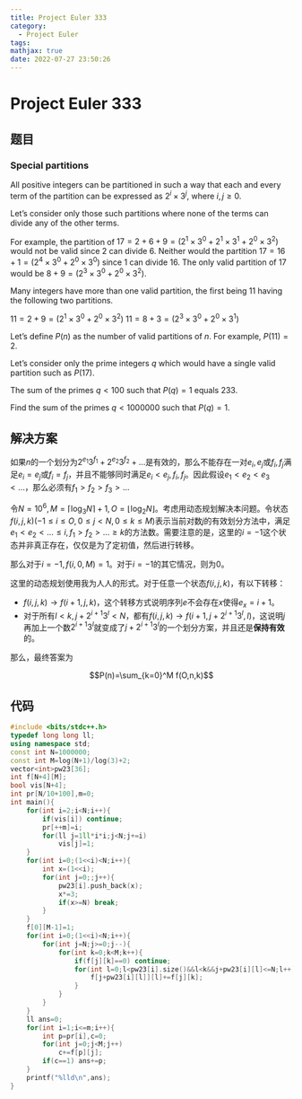 ```yaml
---
title: Project Euler 333
category:
  - Project Euler
tags:
mathjax: true
date: 2022-07-27 23:50:26
---
```


<escape><!-- more --></escape>

# Project Euler 333

## 题目

### Special partitions

All positive integers can be partitioned in such a way that each and every term of the partition can be expressed as $2^i\times3^j$, where $i,j \ge 0$.

Let’s consider only those such partitions where none of the terms can divide any of the other terms.

For example, the partition of $17 = 2 + 6 + 9 = (2^1\times3^0 + 2^1\times3^1 + 2^0\times3^2)$ would not be valid since $2$ can divide $6$. Neither would the partition $17 = 16 + 1 = (2^4\times3^0 + 2^0\times3^0)$ since $1$ can divide $16$. The only valid partition of $17$ would be $8 + 9 = (2^3\times3^0 + 2^0\times3^2)$.

Many integers have more than one valid partition, the first being 11 having the following two partitions.

$11 = 2 + 9 = (2^1\times3^0 + 2^0\times3^2)$
$11 = 8 + 3 = (2^3\times3^0 + 2^0\times3^1)$

Let’s define $P(n)$ as the number of valid partitions of $n$. For example, $P(11) = 2$.

Let’s consider only the prime integers $q$ which would have a single valid partition such as $P(17)$.

The sum of the primes $q <100$ such that $P(q)=1$ equals $233$.

Find the sum of the primes $q <1000000$ such that $P(q)=1$.

## 解决方案

如果$n$的一个划分为$2^{e_1}3^{f_1}+2^{e_2}3^{f_2}+\dots$是有效的，那么不能存在一对$e_i,e_j$或$f_i,f_j$满足$e_i=e_j$或$f_i=f_j$，并且不能够同时满足$e_i<e_j,f_i,f_j$。因此假设$e_1< e_2< e_3< \dots$，那么必须有$f_1>f_2>f_3>\dots$

令$N=10^6,M=\left\lceil\log_3 N\right\rceil+1,O=\left\lfloor\log _2N\right\rfloor$。考虑用动态规划解决本问题。令状态$f(i,j,k)(-1\le i\le O,0\le j< N,0\le k\le M)$表示当前对数$j$的有效划分方法中，满足$e_1<e_2<\dots\le i,f_1>f_2>\dots \ge k$的方法数。需要注意的是，这里的$i=-1$这个状态并非真正存在，仅仅是为了定初值，然后进行转移。

那么对于$i=-1,f(i,0,M)=1$。对于$i=-1$的其它情况，则为$0$。

这里的动态规划使用我为人人的形式。对于任意一个状态$f(i,j,k)$，有以下转移：

- $f(i,j,k)\rightarrow f(i+1,j,k)$，这个转移方式说明序列$e$不会存在$x$使得$e_x=i+1$。
- 对于所有$l< k,j+2^{i+1}3^l< N$，都有$f(i,j,k)\rightarrow f(i+1,j+2^{i+1}3^l,l)$，这说明$j$再加上一个数$2^{i+1}3^l$就变成了$j+2^{i+1}3^l$的一个划分方案，并且还是**保持有效**的。

那么，最终答案为

$$P(n)=\sum_{k=0}^M f(O,n,k)$$

## 代码

```C++
#include <bits/stdc++.h>
typedef long long ll;
using namespace std;
const int N=1000000;
const int M=log(N+1)/log(3)+2;
vector<int>pw23[36];
int f[N+4][M];
bool vis[N+4];
int pr[N/10+100],m=0;
int main(){
    for(int i=2;i<N;i++){
        if(vis[i]) continue;
        pr[++m]=i;
        for(ll j=1ll*i*i;j<N;j+=i)
            vis[j]=1;
    }
    for(int i=0;(1<<i)<N;i++){
        int x=(1<<i);
        for(int j=0;;j++){
            pw23[i].push_back(x);
            x*=3;
            if(x>=N) break;
        }
    }
    f[0][M-1]=1;
    for(int i=0;(1<<i)<N;i++){
        for(int j=N;j>=0;j--){
            for(int k=0;k<M;k++){
                if(f[j][k]==0) continue;
                for(int l=0;l<pw23[i].size()&&l<k&&j+pw23[i][l]<=N;l++){
                    f[j+pw23[i][l]][l]+=f[j][k];
                }
            }
        }
    }
    ll ans=0;
    for(int i=1;i<=m;i++){
        int p=pr[i],c=0;
        for(int j=0;j<M;j++)
            c+=f[p][j];
        if(c==1) ans+=p;
    }
    printf("%lld\n",ans);
}

```
